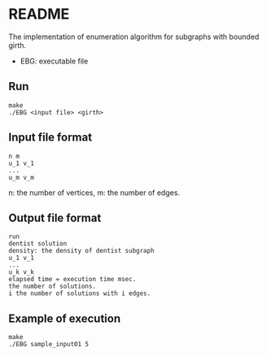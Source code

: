 # README

The implementation of enumeration algorithm for subgraphs with bounded girth. 

* EBG: executable file


## Run
	make
	./EBG <input file> <girth>

	
## Input file format
	n m
	u_1 v_1
	...
	u_m v_m
n: the number of vertices, m: the number of edges. 

## Output file format
	run
	dentist solution
	density: the density of dentist subgraph
	u_1 v_1
	...
	u_k v_k
	elapsed time = execution time msec. 
	the number of solutions. 
	i the number of solutions with i edges. 

	

## Example of execution
	make
	./EBG sample_input01 5

